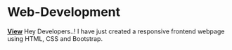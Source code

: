 # Web-Development
<a href="https://sanjaysonkariya.github.io/Web-Development/"><b>View</b></a>
Hey Developers..! I have just created a responsive frontend webpage using HTML, CSS and Bootstrap.
